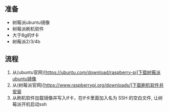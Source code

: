 ## 准备
- 树莓派ubuntu镜像
- 树莓派刷机软件
- 大于8g的tf卡
- 树莓派2/3/4b

## 流程
1. 从(ubuntu官网)[https://ubuntu.com/download/raspberry-pi]下载树莓派ubuntu镜像  
2. 从(树莓派官网)[https://www.raspberrypi.org/downloads/]下载刷机软件并安装  
3. 从刷机软件加载镜像并写入tf卡，在tf卡里面加入名为 SSH 的空白文件, 让树莓派开机启动ssh
